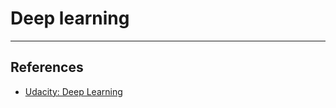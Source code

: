 # Deep learning

---

## References

-   [Udacity: Deep Learning](https://www.udacity.com/course/deep-learning--ud730)
